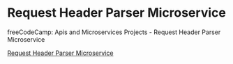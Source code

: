 # Request Header Parser Microservice

freeCodeCamp: Apis and Microservices Projects - Request Header Parser Microservice

[Request Header Parser Microservice](https://izk-request-header-parser-microservice.glitch.me/)